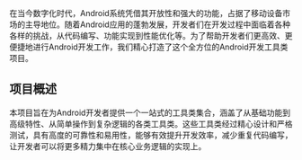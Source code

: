 在当今数字化时代，Android系统凭借其开放性和强大的功能，占据了移动设备市场的主导地位。随着Android应用的蓬勃发展，开发者们在开发过程中面临着各种各样的挑战，从代码编写、功能实现到性能优化等。为了帮助开发者们更高效、更便捷地进行Android开发工作，我们精心打造了这个全方位的Android开发工具类项目。
## 项目概述
本项目旨在为Android开发者提供一个一站式的工具类集合，涵盖了从基础功能到高级特性、从简单操作到复杂逻辑的各类工具类。这些工具类经过精心设计和严格测试，具有高度的可靠性和易用性，能够有效提升开发效率，减少重复代码编写，让开发者可以将更多精力集中在核心业务逻辑的实现上。
